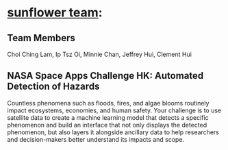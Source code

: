 # [sunflower team](https://2020.spaceappschallenge.org/challenges/inform/automated-detection-hazards/teams/sunflower-jellyfish/project):  

## Team Members  
Choi Ching Lam, Ip Tsz Oi, Minnie Chan, Jeffrey Hui, Clement Hui  

## NASA Space Apps Challenge HK: Automated Detection of Hazards  

Countless phenomena such as floods, fires, and algae blooms routinely impact ecosystems, economies, and human safety. Your challenge is to use satellite data to create a machine learning model that detects a specific phenomenon and build an interface that not only displays the detected phenomenon, but also layers it alongside ancillary data to help researchers and decision-makers better understand its impacts and scope.
